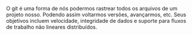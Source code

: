 O git é uma forma de nós podermos rastrear todos os arquivos de um projeto nosso. Podendo assim voltarmos versões, avançarmos, etc. 
Seus objetivos incluem velocidade, integridade de dados e suporte para fluxos de trabalho não lineares distribuídos.